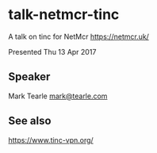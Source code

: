 # talk-netmcr-tinc

A talk on tinc for NetMcr <https://netmcr.uk/>

Presented Thu 13 Apr 2017

## Speaker

Mark Tearle 
mark@tearle.com

## See also

<https://www.tinc-vpn.org/>

